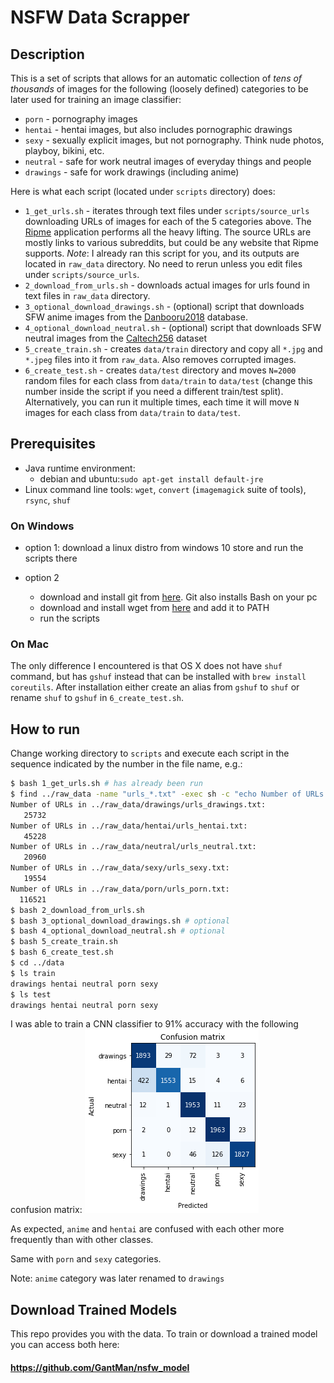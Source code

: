 # NSFW Data Scrapper

## Description

This is a set of scripts that allows for an automatic collection of _tens of thousands_ of images for the following (loosely defined) categories to be later used for training an image classifier:
- `porn` - pornography images
- `hentai` - hentai images, but also includes pornographic drawings
- `sexy` - sexually explicit images, but not pornography. Think nude photos, playboy, bikini, etc.
- `neutral` - safe for work neutral images of everyday things and people
- `drawings` - safe for work drawings (including anime)

Here is what each script (located under `scripts` directory) does:
- `1_get_urls.sh` - iterates through text files under `scripts/source_urls` downloading URLs of images for each of the 5 categories above. The [Ripme](https://github.com/RipMeApp/ripme) application performs all the heavy lifting. The source URLs are mostly links to various subreddits, but could be any website that Ripme supports.
*Note*: I already ran this script for you, and its outputs are located in `raw_data` directory. No need to rerun unless you edit files under `scripts/source_urls`.
- `2_download_from_urls.sh` - downloads actual images for urls found in text files in `raw_data` directory.
- `3_optional_download_drawings.sh` - (optional) script that downloads SFW anime images from the [Danbooru2018](https://www.gwern.net/Danbooru2018) database.
- `4_optional_download_neutral.sh` - (optional) script that downloads SFW neutral images from the [Caltech256](http://www.vision.caltech.edu/Image_Datasets/Caltech256/) dataset
- `5_create_train.sh` - creates `data/train` directory and copy all `*.jpg` and `*.jpeg` files into it from `raw_data`. Also removes corrupted images.
- `6_create_test.sh` - creates `data/test` directory and moves `N=2000` random files for each class from `data/train` to `data/test` (change this number inside the script if you need a different train/test split). Alternatively, you can run it multiple times, each time it will move `N` images for each class from `data/train` to `data/test`.

## Prerequisites

- Java runtime environment:
   - debian and ubuntu:`sudo apt-get install default-jre`
- Linux command line tools: `wget`, `convert` (`imagemagick` suite of tools), `rsync`, `shuf`

### On Windows
- option 1: download a linux distro from windows 10 store and run the scripts there

- option 2
   - download and install git from [here](https://git-scm.com/download/win). Git also installs Bash on your pc
   - download and install wget from [here](http://gnuwin32.sourceforge.net/packages/wget.htm) and add it to PATH
   - run the scripts

### On Mac
The only difference I encountered is that OS X does not have `shuf` command, but has `gshuf` instead that can be installed with `brew install coreutils`.
After installation either create an alias from `gshuf` to `shuf` or rename `shuf` to `gshuf` in `6_create_test.sh`.

## How to run
Change working directory to `scripts` and execute each script in the sequence indicated by the number in the file name, e.g.:
```bash
$ bash 1_get_urls.sh # has already been run
$ find ../raw_data -name "urls_*.txt" -exec sh -c "echo Number of URLs in {}: ; cat {} | wc -l" \;
Number of URLs in ../raw_data/drawings/urls_drawings.txt:
   25732
Number of URLs in ../raw_data/hentai/urls_hentai.txt:
   45228
Number of URLs in ../raw_data/neutral/urls_neutral.txt:
   20960
Number of URLs in ../raw_data/sexy/urls_sexy.txt:
   19554
Number of URLs in ../raw_data/porn/urls_porn.txt:
  116521
$ bash 2_download_from_urls.sh
$ bash 3_optional_download_drawings.sh # optional
$ bash 4_optional_download_neutral.sh # optional
$ bash 5_create_train.sh
$ bash 6_create_test.sh
$ cd ../data
$ ls train
drawings hentai neutral porn sexy
$ ls test
drawings hentai neutral porn sexy
```

I was able to train a CNN classifier to 91% accuracy with the following confusion matrix:
![alt text](confusion_matrix.png)

As expected,  `anime` and `hentai` are confused with each other more frequently than with other classes.

Same with `porn` and `sexy` categories.

Note: `anime` category was later renamed to `drawings`

## Download Trained Models
This repo provides you with the data. To train or download a trained model you can access both here:

#### https://github.com/GantMan/nsfw_model
